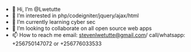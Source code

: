 - 👋 Hi, I’m @Lwetutte
- 👀 I’m interested in php/codeigniter/jquery/ajax/html
- 🌱 I’m currently learning cyber sec
- 💞️ I’m looking to collaborate on all open source web apps
- 📫 How to reach me email: stevenlwetutte@gmail.com/ call/whatsapp: +256750147072 or +256776033533


